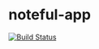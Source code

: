 # noteful-app

[![Build Status](https://travis-ci.org/thinkful-ei22/dan-noteful-v1.svg?branch=master)](https://travis-ci.org/thinkful-ei22/dan-noteful-v1)
